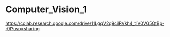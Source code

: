 # Computer_Vision_1

https://colab.research.google.com/drive/11LgqV2q9cilRVkh4_tlV0VG5QtBp-r0I?usp=sharing

